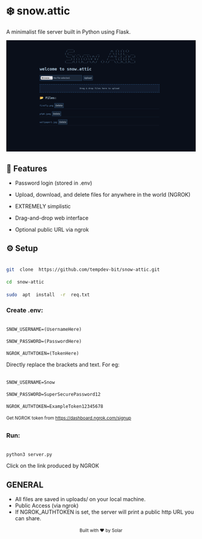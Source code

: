 # ❄️ snow.attic

  
A minimalist file server built in Python using Flask.

![snow.attic demo](image.png)

## 🔐 Features

  
- Password login (stored in .env)

- Upload, download, and delete files for anywhere in the world (NGROK)

- EXTREMELY simplistic

- Drag-and-drop web interface

- Optional public URL via ngrok

  

## ⚙️ Setup

  

```bash

git  clone  https://github.com/tempdev-bit/snow-attic.git

cd  snow-attic

sudo  apt  install  -r  req.txt 

```
  

### Create .env:

  

```

SNOW_USERNAME=(UsernameHere)

SNOW_PASSWORD=(PasswordHere)

NGROK_AUTHTOKEN=(TokenHere)

```

Directly replace the brackets and text. For eg:

  

```

SNOW_USERNAME=Snow

SNOW_PASSWORD=SuperSecurePassword12

NGROK_AUTHTOKEN=ExampleToken12345678

```
<sup> Get NGROK token from https://dashboard.ngrok.com/signup <sup>
  

### Run:

  

```

python3 server.py

```
Click on the link produced by NGROK

  

## GENERAL

  

- All files are saved in uploads/ on your local machine.
- Public Access (via ngrok)
- If NGROK_AUTHTOKEN is set, the server will print a public http URL you can share.

  
  

<center><sup>Built with ❤️ by Solar<sup><center>


